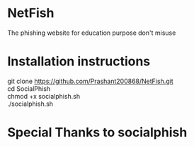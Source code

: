 # NetFish
The phishing website for education purpose don't misuse
# Installation instructions
git clone https://github.com/Prashant200868/NetFish.git<br/>
cd SocialPhish<br/>
chmod +x socialphish.sh<br/>
./socialphish.sh<br/>

# Special Thanks to socialphish
